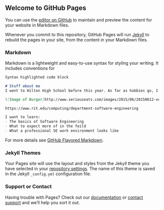## Welcome to GitHub Pages

You can use the [editor on GitHub](https://github.com/Zachpope/Zachpope.github.io/edit/main/index.md) to maintain and preview the content for your website in Markdown files.

Whenever you commit to this repository, GitHub Pages will run [Jekyll](https://jekyllrb.com/) to rebuild the pages in your site, from the content in your Markdown files.

### Markdown

Markdown is a lightweight and easy-to-use syntax for styling your writing. It includes conventions for

```markdown
Syntax highlighted code block

# Stuff about me
I went to Hilton High School before this year. As far as hobbies go, I'd say I'm a fan of d&d, archery in the fall, as well as games. I currently work two jobs to fund my way through college, one at a bar, the other at a pizza place. There isn't much else to me, really, so I'll leave my introduction there.

![Image of Burger]http://www.seriouseats.com/images/2015/06/20150612-vegetarian-burger-recap-04-1500x1125.jpg

https://www.rit.edu/computing/department-software-engineering

I want to learn:
- The basics of Software Engineering
- What to expect more of in the feild
- What a professional SE work environment looks like

```

For more details see [GitHub Flavored Markdown](https://guides.github.com/features/mastering-markdown/).

### Jekyll Themes

Your Pages site will use the layout and styles from the Jekyll theme you have selected in your [repository settings](https://github.com/Zachpope/Zachpope.github.io/settings). The name of this theme is saved in the Jekyll `_config.yml` configuration file.

### Support or Contact

Having trouble with Pages? Check out our [documentation](https://docs.github.com/categories/github-pages-basics/) or [contact support](https://github.com/contact) and we’ll help you sort it out.
